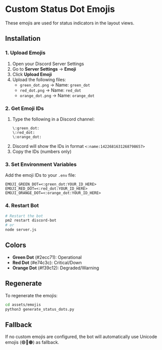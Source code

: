 # Custom Status Dot Emojis

These emojis are used for status indicators in the layout views.

## Installation

### 1. Upload Emojis

1. Open your Discord Server Settings
2. Go to **Server Settings** → **Emoji**
3. Click **Upload Emoji**
4. Upload the following files:
   - `green_dot.png` → Name: `green_dot`
   - `red_dot.png` → Name: `red_dot`
   - `orange_dot.png` → Name: `orange_dot`

### 2. Get Emoji IDs

1. Type the following in a Discord channel:
   ```
   \:green_dot:
   \:red_dot:
   \:orange_dot:
   ```
2. Discord will show the IDs in format `<:name:1422681631268798657>`
3. Copy the IDs (numbers only)

### 3. Set Environment Variables

Add the emoji IDs to your `.env` file:

```env
EMOJI_GREEN_DOT=<:green_dot:YOUR_ID_HERE>
EMOJI_RED_DOT=<:red_dot:YOUR_ID_HERE>
EMOJI_ORANGE_DOT=<:orange_dot:YOUR_ID_HERE>
```

### 4. Restart Bot

```bash
# Restart the bot
pm2 restart discord-bot
# or
node server.js
```

## Colors

- **Green Dot** (#2ecc71): Operational
- **Red Dot** (#e74c3c): Critical/Down
- **Orange Dot** (#f39c12): Degraded/Warning

## Regenerate

To regenerate the emojis:

```bash
cd assets/emojis
python3 generate_status_dots.py
```

## Fallback

If no custom emojis are configured, the bot will automatically use Unicode emojis (🟢🔴🟠) as fallback.
